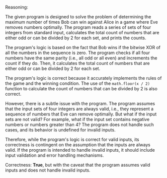Reasoning:

The given program is designed to solve the problem of determining the maximum number of times Bob can win against Alice in a game where Eve removes numbers optimally. The program reads a series of sets of four integers from standard input, calculates the total count of numbers that are either odd or can be divided by 2 for each set, and prints the counts.

The program's logic is based on the fact that Bob wins if the bitwise XOR of all the numbers in the sequence is zero. The program checks if all four numbers have the same parity (i.e., all odd or all even) and increments the count if they do. Then, it calculates the total count of numbers that are either odd or can be divided by 2 for each set.

The program's logic is correct because it accurately implements the rules of the game and the winning condition. The use of the `math.floor(x / 2)` function to calculate the count of numbers that can be divided by 2 is also correct.

However, there is a subtle issue with the program. The program assumes that the input sets of four integers are always valid, i.e., they represent a sequence of numbers that Eve can remove optimally. But what if the input sets are not valid? For example, what if the input set contains negative numbers or numbers greater than 4? The program does not handle such cases, and its behavior is undefined for invalid inputs.

Therefore, while the program's logic is correct for valid inputs, its correctness is contingent on the assumption that the inputs are always valid. If the program is intended to handle invalid inputs, it should include input validation and error handling mechanisms.

Correctness: **True**, but with the caveat that the program assumes valid inputs and does not handle invalid inputs.